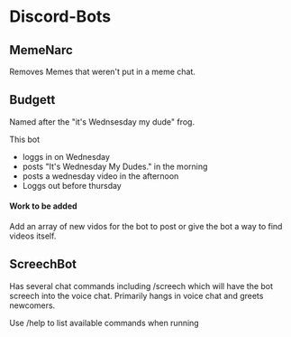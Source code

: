 # Discord-Bots


## MemeNarc
Removes Memes that weren't put in a meme chat.

## Budgett
Named after the "it's Wednsesday my dude" frog.

This bot
+ loggs in on Wednesday
+ posts "It's Wednesday My Dudes." in the morning
+ posts a wednesday video in the afternoon
+ Loggs out before thursday

#### Work to be added
Add an array of new vidos for the bot to post or give the bot a way to find videos itself.

## ScreechBot
Has several chat commands including /screech which will have the bot screech into the voice chat. Primarily hangs in voice chat and greets newcomers.

Use /help to list available commands when running

